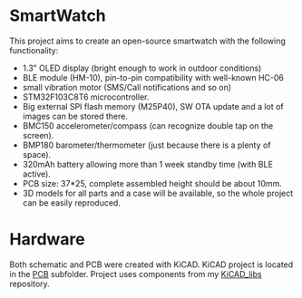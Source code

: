 # SmartWatch
This project aims to create an open-source smartwatch with the following functionality:
- 1.3" OLED display (bright enough to work in outdoor conditions)
- BLE module (HM-10), pin-to-pin compatibility with well-known HC-06
- small vibration motor (SMS/Call notifications and so on)
- STM32F103C8T6 microcontroller.
- Big external SPI flash memory (M25P40), SW OTA update and a lot of images can be stored there.
- BMC150 accelerometer/compass (can recognize double tap on the screen).
- BMP180 barometer/thermometer (just because there is a plenty of space).
- 320mAh battery allowing more than 1 week standby time (with BLE active).
- PCB size: 37*25, complete assembled height should be about 10mm.
- 3D models for all parts and a case will be available, so the whole project can be easily reproduced.

# Hardware
Both schematic and PCB were created with KiCAD. KiCAD project is located in the [PCB](./PCB) subfolder. Project uses components from my [KiCAD_libs](https://github.com/Sl-Alex/KiCAD_libs) repository.